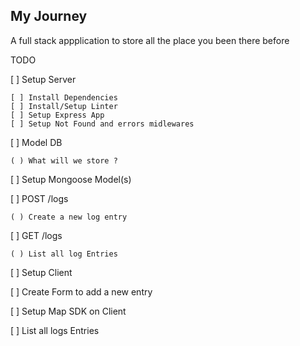  ## My Journey

A full stack appplication to store all the place you been there before 

TODO

[ ] Setup Server 

    [ ] Install Dependencies
    [ ] Install/Setup Linter
    [ ] Setup Express App 
    [ ] Setup Not Found and errors midlewares 

[ ] Model DB

    ( ) What will we store ?

[ ] Setup Mongoose Model(s)

[ ] POST /logs

    ( ) Create a new log entry 

[ ] GET /logs 

    ( ) List all log Entries 

[ ] Setup Client 

[ ] Create Form to add a new entry 

[ ] Setup Map SDK on Client 

[ ] List all logs Entries 


